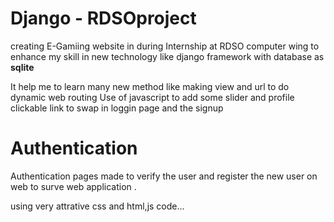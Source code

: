# Django -  RDSOproject

creating E-Gamiing website in during Internship at RDSO computer wing to enhance my skill in new technology 
like django framework with database as <b>sqlite</b>

It help me to  learn many new method like making view and url to do dynamic web routing 
Use of javascript to add some slider and profile clickable link to swap in loggin page and the signup 


<h1>Authentication </h1>

Authentication pages made to verify the user and register the new user on web to surve web application .

using very attrative css and html,js code... 
